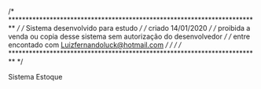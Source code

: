 /* ************************************************************************* */
/*                Sistema desenvolvido para estudo                           */
/*                      criado 14/01/2020                                   */
/* proibida a venda ou copia desse sistema sem autorização do desenvolvedor  */
/*             entre encontado com Luizfernandoluck@hotmail.com              */
/*                                                                           */
/* ************************************************************************* */


Sistema Estoque
